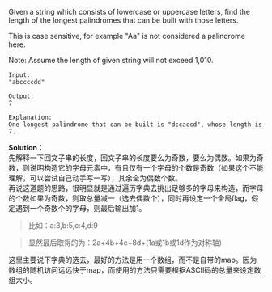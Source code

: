 Given a string which consists of lowercase or uppercase letters, find the length of the longest palindromes that can be built with those letters.

This is case sensitive, for example "Aa" is not considered a palindrome here.

Note:
Assume the length of given string will not exceed 1,010.

```
Input:
"abccccdd"

Output:
7

Explanation:
One longest palindrome that can be built is "dccaccd", whose length is 7.
```

**Solution：**<br>
	先解释一下回文子串的长度，回文子串的长度要么为奇数，要么为偶数。如果为奇数，则说明构造它的字母元素中，有且仅有一个字母的个数是奇数（如果这个不能理解，可以尝试自己动手写一写），其余全为偶数个数。<br>
	再说这道题的思路，很明显就是通过遍历字典去挑出足够多的字母来构造，而字母的个数如果为奇数，则取总量减一（选去偶数个），同时再设定一个全局flag，假定遇到一个奇数个的字母，则最后输出加1。
>	比如：a:3,b:5,c:4,d:9

>	显然最后取得的为：2a+4b+4c+8d+(1a或1b或1d作为对称轴)

这里主要说下字典的选去，最好的方法是用一个数组，而不是自带的map。因为数组的随机访问远远快于map，而使用的方法只需要根据ASCII码的总量来设定数组大小。
	